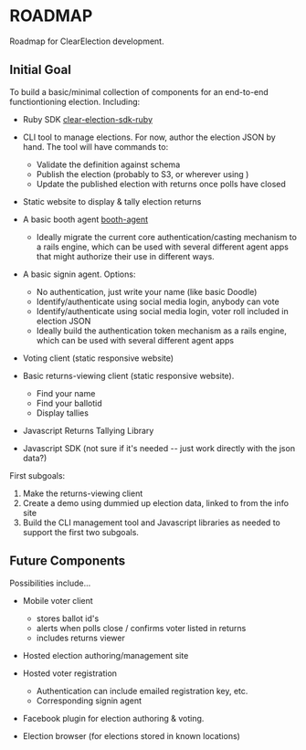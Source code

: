 ROADMAP
=======

Roadmap for ClearElection development.

## Initial Goal

To build a basic/minimal collection of components for an end-to-end functiontioning election.  Including:

* Ruby SDK [clear-election-sdk-ruby](https://github.com/ClearElection/clear-election-sdk-ruby)

* CLI tool to manage elections.  For now, author the election JSON by hand.  The tool will have commands to:
  * Validate the definition against schema
  * Publish the election (probably to S3, or wherever using )
  * Update the published election with returns once polls have closed
  
* Static website to display & tally election returns

* A basic booth agent [booth-agent](https://github.com/ClearElection/booth-agent)
  * Ideally migrate the current core authentication/casting mechanism to a rails engine, which can be used with several different agent apps that might authorize their use in different ways.


* A basic signin agent.  Options:
  * No authentication, just write your name (like basic Doodle)
  * Identify/authenticate using social media login, anybody can vote
  * Identify/authenticate using social media login, voter roll included in election JSON
  * Ideally build the authentication token mechanism as a rails engine, which can be used with several different agent apps
  

* Voting client (static responsive website)

* Basic returns-viewing client (static responsive website).
   * Find your name
   * Find your ballotid
   * Display tallies
   
* Javascript Returns Tallying Library

* Javascript SDK (not sure if it's needed -- just work directly with the json data?)

First subgoals:

1. Make the returns-viewing client
2. Create a demo using dummied up election data, linked to from the info site
3. Build the CLI management tool and Javascript libraries as needed to support the first two subgoals.

   
## Future Components

Possibilities include...

* Mobile voter client
   * stores ballot id's
   * alerts when polls close / confirms voter listed in returns
   * includes returns viewer
   
* Hosted election authoring/management site

* Hosted voter registration
	* Authentication can include emailed registration key, etc.
	* Corresponding signin agent
	
* Facebook plugin for election authoring & voting.

* Election browser (for elections stored in known locations)

   


